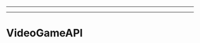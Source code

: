 ----------------------------------------------
----------------------------------------------------------------------------------------------------
# VideoGameAPI
